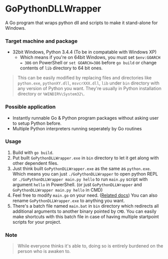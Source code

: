 # GoPythonDLLWrapper
A Go program that wraps python dll and scripts to make it stand-alone for Windows.

### Target machine and package
  - 32bit Windows, Python 3.4.4 (To be in compatable with Windows XP)
    - Which means if you're on 64bit Windows, you must set `$env:GOARCH = 386` on PowerShell or `set GOARCH=386` before `go build` or change contents of `lib` directory to 64 bit ones.

> This can be easily modified by replacing files and directories like `python.exe`, `pythonXY.dll`, `msvcrXXX.dll`, `lib` under `bin` directory with any version of Python you want. They're usually in Python installation directory or `%WINDIR%\System32\`.

### Possible application
  - Instantly runnable Go & Python program packages without asking user to setup Python before.
  - Multiple Python interpreters running seperately by Go routines

### Usage
  1. Build with `go build`.
  2. Put built `GoPythonDLLWrapper.exe` in `bin` directory to let it get along with other dependent files.
  3. Just think built `GoPythonDLLWrapper.exe` as the same as `python.exe`. Which means you can just `./GoPythonDLLWrapper` to open python REPL or `./GoPythonDLLWrapper main.py hello` to run `main.py` script with argument `hello` in PowerShell. (or just `GoPythonDLLWrapper` and `GoPythonDLLWrapper main.py hello` in CMD)
  4. Feel free to modify `main.go` on your need. ([Related docs](https://docs.python.org/3/c-api/index.html)) You can also rename `GoPythonDLLWrapper.exe` to anything you want.
  5. There's a batch file named `main.bat` in `bin` directory which redirects all additional arguments to another binary pointed by `CMD`. You can easily make shortcuts with this batch file in case of having multiple startpoint scripts for your project.
  
### Note
> While everyone thinks it's able to, doing so is entirely burdened on the person who is awaken to.
